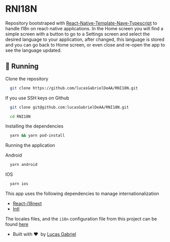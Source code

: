 # RNI18N

Repository bootstraped with [React-Native-Template-Nave-Typescript](https://github.com/naveteam/react-native-nave-typescript) to handle I18n on react-native applications. In the Home screen you will find a simple screen with a button to go to a Settings screen and select the desired language to your application, after changed, this language is stored and you can go back to Home screen, or even close and re-open the app to see the language updated. 

## :wrench: Running

Clone the repository

```sh
  git clone https://github.com/lucasGabrielDeAA/RNI18N.git
```

If you use SSH keys on Github

```sh
  git clone git@github.com:lucasGabrielDeAA/RNI18N.git
```

```sh
  cd RNI18N
```

Installing the dependencies

```sh
  yarn && yarn pod-install
```

Running the application

Android

```sh
  yarn android
```

IOS

```sh
  yarn ios
```

This app uses the following dependencies to manage internationalization

- [React-i18next](https://github.com/i18next/react-i18next)
- [Intl](https://github.com/andyearnshaw/Intl.js)

The locales files, and the `i18n` configuration file from this project can be found [here](https://github.com/lucasGabrielDeAA/RNI18N/tree/main/src/locales)

- Built with :heart:&nbsp; by [Lucas Gabriel](https://github.com/lucasGabrielDeAA)
